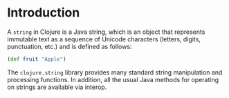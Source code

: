 # Introduction

A `string` in Clojure is a Java string, which is an object that represents immutable text as a sequence of Unicode characters (letters, digits, punctuation, etc.) and is defined as follows:

```clojure
(def fruit "Apple")
```

The `clojure.string` library provides many standard string manipulation and processing functions. In addition, all the usual Java methods for operating on strings are available via interop.
